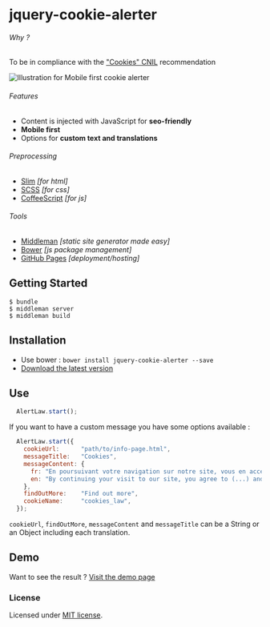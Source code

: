 # jquery-cookie-alerter

###### Why ?

To be in compliance with the ["Cookies" CNIL](http://www.cnil.fr/vos-obligations/sites-web-cookies-et-autres-traceurs/outils-et-codes-sources/la-mesure-daudience/) recommendation

![Illustration for Mobile first cookie alerter](https://raw.githubusercontent.com/siliconsalad/jquery-cookie-alerter/master/source/assets/images/mobile.png)

###### Features

- Content is injected with JavaScript for __seo-friendly__
- __Mobile first__
- Options for __custom text and translations__

###### Preprocessing
- [Slim](http://slim-lang.com) *[for html]*
- [SCSS](http://sass-lang.com) *[for css]*
- [CoffeeScript](http://coffeescript.org) *[for js]*

###### Tools
- [Middleman](http://middlemanapp.com) *[static site generator made easy]*
- [Bower](http://bower.io) *[js package management]*
- [GitHub Pages](http://pages.github.com) *[deployment/hosting]*

## Getting Started

    $ bundle
    $ middleman server
    $ middleman build

## Installation

- Use bower : `bower install jquery-cookie-alerter --save`
- [Download the latest version](https://github.com/siliconsalad/jquery-cookie-alerter/archive/master.zip)

## Use

``` javascript
  AlertLaw.start();
```

If you want to have a custom message you have some options available :

``` javascript
  AlertLaw.start({
    cookieUrl:      "path/to/info-page.html",
    messageTitle:   "Cookies",
    messageContent: {
      fr: "En poursuivant votre navigation sur notre site, vous en acceptez (...) et réaliser des statistiques de visites.",
      en: "By continuing your visit to our site, you agree to (...) and make visits statistics."
    },
    findOutMore:    "Find out more",
    cookieName:     "cookies_law",
  });
```

`cookieUrl`,  `findOutMore`, `messageContent` and `messageTitle` can be a String or an Object including each translation.

## Demo

Want to see the result ? [Visit the demo page](http://siliconsalad.github.io/jquery-cookie-alerter/)

### License

Licensed under [MIT license](LICENSE).
